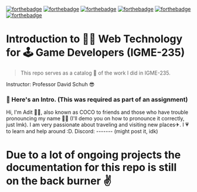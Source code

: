 [![forthebadge](https://forthebadge.com/images/badges/validated-html2.svg)](https://forthebadge.com)
[![forthebadge](https://forthebadge.com/images/badges/built-with-grammas-recipe.svg)](https://forthebadge.com)
[![forthebadge](https://forthebadge.com/images/badges/built-with-love.svg)](https://forthebadge.com)
[![forthebadge](https://forthebadge.com/images/badges/contains-cat-gifs.svg)](https://forthebadge.com)
[![forthebadge](https://forthebadge.com/images/badges/made-with-crayons.svg)](https://forthebadge.com)
[![forthebadge](https://forthebadge.com/images/badges/powered-by-jeffs-keyboard.svg)](https://forthebadge.com)

# Introduction to 👨‍💻 Web Technology for 🕹 Game Developers (IGME-235) 
>This repo serves as a catalog 📒 of the work I did in IGME-235. 

Instructor: Professor David Schuh 😎
### 📌 Here's an Intro. (This was required as part of an assignment)
Hi, I'm Adit 🙋‍♂️, also known as COCO to friends and those who have trouble pronouncing my name 🤷‍♂️ (I'll demo you on how to pronounce it correctly, just lmk). I am very passionate about traveling and visiting new places✈. I 💗 to learn and help around :D. Discord: ------- (might post it, idk)


# Due to a lot of ongoing projects the documentation for this repo is still on the back burner ✌
